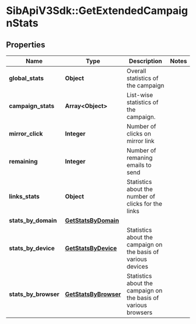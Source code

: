 # SibApiV3Sdk::GetExtendedCampaignStats

## Properties
Name | Type | Description | Notes
------------ | ------------- | ------------- | -------------
**global_stats** | **Object** | Overall statistics of the campaign | 
**campaign_stats** | **Array&lt;Object&gt;** | List-wise statistics of the campaign. | 
**mirror_click** | **Integer** | Number of clicks on mirror link | 
**remaining** | **Integer** | Number of remaning emails to send | 
**links_stats** | **Object** | Statistics about the number of clicks for the links | 
**stats_by_domain** | [**GetStatsByDomain**](GetStatsByDomain.md) |  | 
**stats_by_device** | [**GetStatsByDevice**](GetStatsByDevice.md) | Statistics about the campaign on the basis of various devices | 
**stats_by_browser** | [**GetStatsByBrowser**](GetStatsByBrowser.md) | Statistics about the campaign on the basis of various browsers | 


